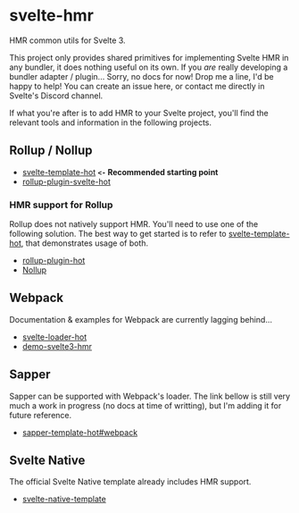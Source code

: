 # svelte-hmr

HMR common utils for Svelte 3.

This project only provides shared primitives for implementing Svelte HMR in any bundler, it does nothing useful on its own. If you _are_ really developing a bundler adapter / plugin... Sorry, no docs for now! Drop me a line, I'd be happy to help! You can create an issue here, or contact me directly in Svelte's Discord channel.

If what you're after is to add HMR to your Svelte project, you'll find the relevant tools and information in the following projects.

## Rollup / Nollup

- [svelte-template-hot] **`<-` Recommended starting point**
- [rollup-plugin-svelte-hot]

### HMR support for Rollup

Rollup does not natively support HMR. You'll need to use one of the following solution. The best way to get started is to refer to [svelte-template-hot], that demonstrates usage of both.

- [rollup-plugin-hot]
- [Nollup][nollup]

## Webpack

Documentation & examples for Webpack are currently lagging behind...

- [svelte-loader-hot]
- [demo-svelte3-hmr]

## Sapper

Sapper can be supported with Webpack's loader. The link bellow is still very much a work in progress (no docs at time of writting), but I'm adding it for future reference.

- [sapper-template-hot#webpack](https://github.com/rixo/sapper-template-hot#webpack)

## Svelte Native

The official Svelte Native template already includes HMR support.

- [svelte-native-template]

[nollup]: https://github.com/PepsRyuu/nollup
[rollup-plugin-hot]: https://github.com/rixo/rollup-plugin-hot
[rollup-plugin-svelte-hot]: https://github.com/rixo/rollup-plugin-svelte-hot
[rollup-plugin-svelte]: https://github.com/rollup/rollup-plugin-svelte
[svelte-template-hot]: https://github.com/rixo/svelte-template-hot
[svelte-template]: https://github.com/sveltejs/template
[svelte-native-template]: https://github.com/halfnelson/svelte-native-template
[svelte-loader-hot]: https://github.com/rixo/svelte-loader-hot
[demo-svelte3-hmr]: https://github.com/rixo/demo-svelte3-hmr
